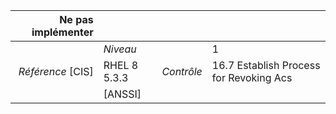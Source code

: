 
|           Ne pas implémenter    |    |    |    |
|----------------:|:---|---:|:---|
|                 |*Niveau*|| 1 |
|*Référence* [CIS]| RHEL 8 5.3.3 |*Contrôle*| 16.7 Establish Process for Revoking Acs |
|                 |[ANSSI] ||  |

